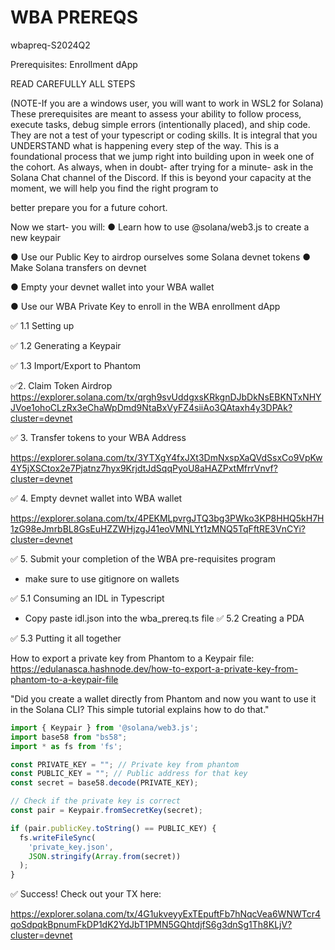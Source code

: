 
# WBA PREREQS

wbapreq-S2024Q2

Prerequisites: Enrollment dApp

READ CAREFULLY ALL STEPS

(NOTE-If you are a windows user, you will want to work in WSL2 for Solana)
These prerequisites are meant to assess your ability to follow process, execute tasks, debug
simple errors (intentionally placed), and ship code. They are not a test of your typescript or
coding skills. It is integral that you UNDERSTAND what is happening every step of the way.
This is a foundational process that we jump right into building upon in week one of the cohort.
As always, when in doubt- after trying for a minute- ask in the Solana Chat channel of the
Discord. If this is beyond your capacity at the moment, we will help you find the right program to

better prepare you for a future cohort.

Now we start- you will:
● Learn how to use @solana/web3.js to create a new keypair

● Use our Public Key to airdrop ourselves some Solana devnet tokens
● Make Solana transfers on devnet

● Empty your devnet wallet into your WBA wallet

● Use our WBA Private Key to enroll in the WBA enrollment dApp


✅ 1.1 Setting up

✅ 1.2 Generating a Keypair

✅ 1.3 Import/Export to Phantom

✅2. Claim Token Airdrop
	 https://explorer.solana.com/tx/qrgh9svUddgxsKRkgnDJbDkNsEBKNTxNHYJVoe1ohoCLzRx3eChaWpDmd9NtaBxVyFZ4siiAo3QAtaxh4y3DPAk?cluster=devnet

✅ 3. Transfer tokens to your WBA Address

  https://explorer.solana.com/tx/3YTXgY4fxJXt3DmNxspXaQVdSsxCo9VpKw4Y5jXSCtox2e7Pjatnz7hyx9KrjdtJdSqqPyoU8aHAZPxtMfrrVnvf?cluster=devnet

✅ 4. Empty devnet wallet into WBA wallet

  https://explorer.solana.com/tx/4PEKMLpvrgJTQ3bg3PWko3KP8HHQ5kH7H1zG98eJmrbBL8GsEuHZZWHjzgJ41eoVMNLYt1zMNQ5TqFftRE3VnCYi?cluster=devnet

✅ 5. Submit your completion of the WBA pre-requisites program

  * make sure to use gitignore on wallets


✅ 5.1 Consuming an IDL in Typescript

  * Copy paste idl.json into the wba_prereq.ts file
✅ 5.2 Creating a PDA

✅ 5.3 Putting it all together

How to export a private key from Phantom to a Keypair file:
https://edulanasca.hashnode.dev/how-to-export-a-private-key-from-phantom-to-a-keypair-file

"Did you create a wallet directly from Phantom and now you want to use it in the Solana CLI? This simple tutorial explains how to do that."

```ts
import { Keypair } from '@solana/web3.js';
import base58 from "bs58";
import * as fs from 'fs';

const PRIVATE_KEY = ""; // Private key from phantom
const PUBLIC_KEY = ""; // Public address for that key
const secret = base58.decode(PRIVATE_KEY);

// Check if the private key is correct
const pair = Keypair.fromSecretKey(secret);

if (pair.publicKey.toString() == PUBLIC_KEY) {
  fs.writeFileSync(
    'private_key.json',
    JSON.stringify(Array.from(secret))
  );
}

```

✅ Success! Check out your TX here:

  https://explorer.solana.com/tx/4G1ukveyyExTEpuftFb7hNqcVea6WNWTcr4qoSdpqkBpnumFkDP1dK2YdJbT1PMN5GQhtdjfS6g3dnSg1Th8KLjV?cluster=devnet
